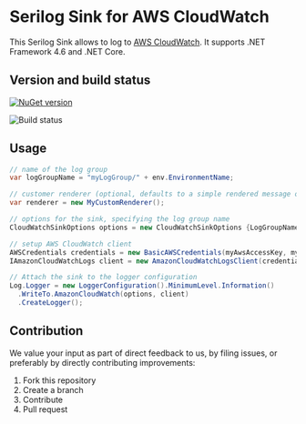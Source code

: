 # Serilog Sink for AWS CloudWatch

This Serilog Sink allows to log to [AWS CloudWatch](https://aws.amazon.com/cloudwatch/). It supports .NET Framework 4.6 and .NET Core.

## Version and build status

[![NuGet version](https://badge.fury.io/nu/Serilog.Sinks.AwsCloudWatch.svg)](https://badge.fury.io/nu/Serilog.Sinks.AwsCloudWatch)

![Build status](https://ci.appveyor.com/api/projects/status/github/Cimpress-MCP/serilog-sinks-awscloudwatch?branch=master&svg=true)

## Usage

```cs
// name of the log group
var logGroupName = "myLogGroup/" + env.EnvironmentName;

// customer renderer (optional, defaults to a simple rendered message of Serilog's LogEvent
var renderer = new MyCustomRenderer();

// options for the sink, specifying the log group name
CloudWatchSinkOptions options = new CloudWatchSinkOptions {LogGroupName = logGroupName, LogEventRenderer = MyCustomRenderer};

// setup AWS CloudWatch client
AWSCredentials credentials = new BasicAWSCredentials(myAwsAccessKey, myAwsSecretKey);
IAmazonCloudWatchLogs client = new AmazonCloudWatchLogsClient(credentials, myAwsRegion);

// Attach the sink to the logger configuration
Log.Logger = new LoggerConfiguration().MinimumLevel.Information()
  .WriteTo.AmazonCloudWatch(options, client)
  .CreateLogger();
```

## Contribution

We value your input as part of direct feedback to us, by filing issues, or preferably by directly contributing improvements:

1. Fork this repository
1. Create a branch
1. Contribute
1. Pull request
